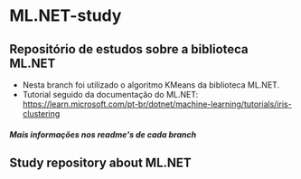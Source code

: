 # ML.NET-study
## Repositório de estudos sobre a biblioteca ML.NET
- Nesta branch foi utilizado o algoritmo KMeans da biblioteca ML.NET.
- Tutorial seguido da documentação do ML.NET: https://learn.microsoft.com/pt-br/dotnet/machine-learning/tutorials/iris-clustering

##### Mais informações nos readme's de cada branch

## Study repository about ML.NET
